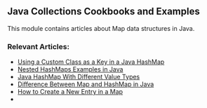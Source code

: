 ## Java Collections Cookbooks and Examples

This module contains articles about Map data structures in Java.

### Relevant Articles: 
- [Using a Custom Class as a Key in a Java HashMap](https://www.baeldung.com/java-custom-class-map-key)
- [Nested HashMaps Examples in Java](https://www.baeldung.com/java-nested-hashmaps)
- [Java HashMap With Different Value Types](https://www.baeldung.com/java-hashmap-different-value-types)
- [Difference Between Map and HashMap in Java](https://www.baeldung.com/java-map-vs-hashmap)
- [How to Create a New Entry in a Map](https://www.baeldung.com/java-map-new-entry)
- 

